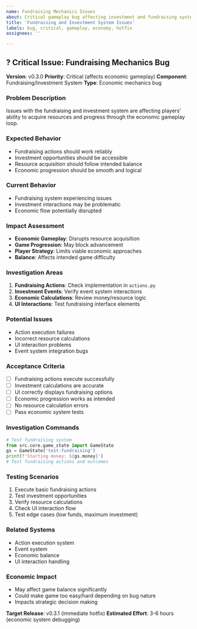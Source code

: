 ```yaml
---
name: Fundraising Mechanics Issues
about: Critical gameplay bug affecting investment and fundraising system
title: 'Fundraising and Investment System Issues'
labels: bug, critical, gameplay, economy, hotfix
assignees: ''

---
```


## ? Critical Issue: Fundraising Mechanics Bug

**Version**: v0.3.0
**Priority**: Critical (affects economic gameplay)
**Component**: Fundraising/Investment System
**Type**: Economic mechanics bug

### Problem Description
Issues with the fundraising and investment system are affecting players' ability to acquire resources and progress through the economic gameplay loop.

### Expected Behavior
- Fundraising actions should work reliably
- Investment opportunities should be accessible
- Resource acquisition should follow intended balance
- Economic progression should be smooth and logical

### Current Behavior
- Fundraising system experiencing issues
- Investment interactions may be problematic
- Economic flow potentially disrupted

### Impact Assessment
- **Economic Gameplay**: Disrupts resource acquisition
- **Game Progression**: May block advancement
- **Player Strategy**: Limits viable economic approaches
- **Balance**: Affects intended game difficulty

### Investigation Areas
1. **Fundraising Actions**: Check implementation in `actions.py`
2. **Investment Events**: Verify event system interactions
3. **Economic Calculations**: Review money/resource logic
4. **UI Interactions**: Test fundraising interface elements

### Potential Issues
- Action execution failures
- Incorrect resource calculations
- UI interaction problems
- Event system integration bugs

### Acceptance Criteria
- [ ] Fundraising actions execute successfully
- [ ] Investment calculations are accurate
- [ ] UI correctly displays fundraising options
- [ ] Economic progression works as intended
- [ ] No resource calculation errors
- [ ] Pass economic system tests

### Investigation Commands
```python
# Test fundraising system
from src.core.game_state import GameState
gs = GameState('test-fundraising')
print(f'Starting money: ${gs.money}')
# Test fundraising actions and outcomes
```

### Testing Scenarios
1. Execute basic fundraising actions
2. Test investment opportunities
3. Verify resource calculations
4. Check UI interaction flow
5. Test edge cases (low funds, maximum investment)

### Related Systems
- Action execution system
- Event system
- Economic balance
- UI interaction handling

### Economic Impact
- May affect game balance significantly
- Could make game too easy/hard depending on bug nature
- Impacts strategic decision making

**Target Release**: v0.3.1 (immediate hotfix)
**Estimated Effort**: 3-6 hours (economic system debugging)
